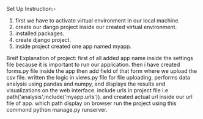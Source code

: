 Set Up Instruction:-
1) first we have to activate virtual environment in our local machine.
2) create our dango project inside our created virtual environment.
3) installed packages.
4) create django project.
5) inside project created one app named myapp.

Breif Explanation of project:
first of all added app name inside the settings file because it is important to run our application.
then i have created forms.py file inside the app then add field of that form where we upload the csv file. written the logic in views.py file for file uploading.
performs data analysis using pandas and numpy, and displays the results and
visualizations on the web interface.
include urls in project file i.e path('analysis',include('myapp.urls')).  and created actual url inside our url file of app. which path display on browser
run the project using this commond  python manage.py runserver.
